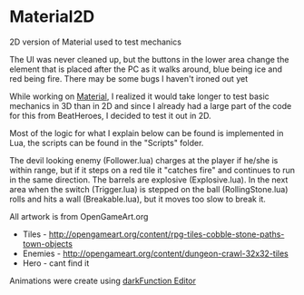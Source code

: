 # Material2D
2D version of Material used to test mechanics

The UI was never cleaned up, but the buttons in the lower area change the element that is placed after the PC as it walks around, blue being ice and
red being fire. There may be some bugs I haven't ironed out yet

While working on [Material](https://github.com/inzombiak/Material), I realized it would take longer to test basic mechanics in 3D than in 2D
and since I already had a large part of the code for this from BeatHeroes, I decided to test it out in 2D.

Most of the logic for what I explain below can be found is implemented in Lua, the scripts can be found in the "Scripts" folder.

The devil looking enemy (Follower.lua) charges at the player if he/she is within range, but if it steps on a red tile it "catches fire"
and continues to run in the same direction. The barrels are explosive (Explosive.lua).
In the next area when the switch (Trigger.lua) is stepped on the ball (RollingStone.lua) rolls and hits a wall (Breakable.lua), but it moves too slow to break it.

All artwork is from OpenGameArt.org
 * Tiles - http://opengameart.org/content/rpg-tiles-cobble-stone-paths-town-objects
 * Enemies - http://opengameart.org/content/dungeon-crawl-32x32-tiles
 * Hero - cant find it
 
Animations were create using [darkFunction Editor](http://darkfunction.com/editor/)
